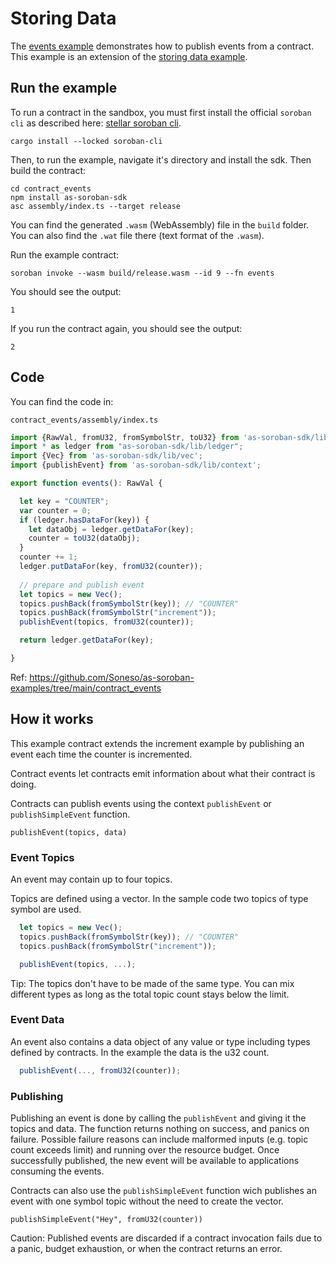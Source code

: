 # Storing Data

The [events example](https://github.com/Soneso/as-soroban-examples/tree/main/contract_events) demonstrates how to publish events from a contract. This example is an extension of the [storing data example](https://github.com/Soneso/as-soroban-examples/tree/main/increment).


## Run the example

To run a contract in the sandbox, you must first install the official ```soroban cli``` as described here: [stellar soroban cli](https://github.com/stellar/soroban-cli).

```shell
cargo install --locked soroban-cli
```

Then, to run the example, navigate it's directory and install the sdk. Then build the contract:

```shell
cd contract_events
npm install as-soroban-sdk
asc assembly/index.ts --target release
```

You can find the generated ```.wasm``` (WebAssembly) file in the ```build``` folder. You can also find the ```.wat``` file there (text format of the ```.wasm```).

Run the example contract:

```shell
soroban invoke --wasm build/release.wasm --id 9 --fn events
```

You should see the output:
```shell
1
```

If you run the contract again, you should see the output:
```shell
2
```

## Code

You can find the code in:

```shell
contract_events/assembly/index.ts
```

```typescript
import {RawVal, fromU32, fromSymbolStr, toU32} from 'as-soroban-sdk/lib/value';
import * as ledger from "as-soroban-sdk/lib/ledger";
import {Vec} from 'as-soroban-sdk/lib/vec';
import {publishEvent} from 'as-soroban-sdk/lib/context';

export function events(): RawVal {

  let key = "COUNTER";
  var counter = 0;
  if (ledger.hasDataFor(key)) {
    let dataObj = ledger.getDataFor(key);
    counter = toU32(dataObj);
  }
  counter += 1;
  ledger.putDataFor(key, fromU32(counter));
  
  // prepare and publish event
  let topics = new Vec();
  topics.pushBack(fromSymbolStr(key)); // "COUNTER"
  topics.pushBack(fromSymbolStr("increment"));
  publishEvent(topics, fromU32(counter));

  return ledger.getDataFor(key);

}
```

Ref: https://github.com/Soneso/as-soroban-examples/tree/main/contract_events

## How it works

This example contract extends the increment example by publishing an event each time the counter is incremented.

Contract events let contracts emit information about what their contract is doing.

Contracts can publish events using the context ```publishEvent``` or ```publishSimpleEvent```  function.

```publishEvent(topics, data)``` 

### Event Topics

An event may contain up to four topics.

Topics are defined using a vector. In the sample code two topics of type symbol are used.

```typescript
  let topics = new Vec();
  topics.pushBack(fromSymbolStr(key)); // "COUNTER"
  topics.pushBack(fromSymbolStr("increment"));

  publishEvent(topics, ...);
```

Tip: The topics don't have to be made of the same type. You can mix different types as long as the total topic count stays below the limit.

### Event Data

An event also contains a data object of any value or type including types defined by contracts. In the example the data is the u32 count.

```typescript
  publishEvent(..., fromU32(counter));
```

### Publishing

Publishing an event is done by calling the ```publishEvent``` and giving it the topics and data. The function returns nothing on success, and panics on failure. Possible failure reasons can include malformed inputs (e.g. topic count exceeds limit) and running over the resource budget. Once successfully published, the new event will be available to applications consuming the events.

Contracts can also use the ```publishSimpleEvent``` function wich publishes an event with one symbol topic without the need to create the vector.

```publishSimpleEvent("Hey", fromU32(counter))```

Caution: Published events are discarded if a contract invocation fails due to a panic, budget exhaustion, or when the contract returns an error.
